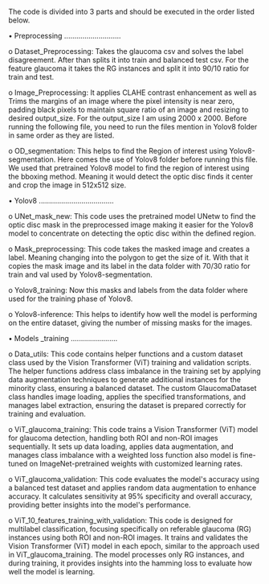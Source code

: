 The code is divided into 3 parts and should be executed in the order listed below.

•	Preprocessing ............................

o	Dataset_Preprocessing: Takes the glaucoma csv and solves the label disagreement. After than splits it into train and balanced test csv. For the feature glaucoma it takes the RG instances and split it into 90/10 ratio for train and test. 

o	Image_Preprocessing: It applies CLAHE contrast enhancement as well as Trims the margins of an image where the pixel intensity is near zero, padding black pixels to maintain square ratio of an image and resizing to desired output_size. For the output_size I am using 2000 x 2000.
Before running the following file, you need to run the files mention in Yolov8 folder in same order as they are listed. 

o	OD_segmentation: This helps to find the Region of interest using Yolov8-segmentation. Here comes the use of Yolov8 folder before running this file. We used that pretrained Yolov8 model to find the region of interest using the bboxing method. Meaning it would detect the optic disc finds it center and crop the image in 512x512 size. 

•	Yolov8 .....................................

o	UNet_mask_new: This code uses the pretrained model UNetw to find the optic disc mask in the preprocessed image making it easier for the Yolov8 model to concentrate on detecting the optic disc within the defined region. 

o	Mask_preprocessing: This code takes the masked image and creates a label. Meaning changing into the polygon to get the size of it. With that it copies the mask image and its label in the data folder with 70/30 ratio for train and val used by Yolov8-segmentation. 

o	Yolov8_training: Now this masks and labels from the data folder where used for the training phase of Yolov8.

o	Yolov8-inference:  This helps to identify how well the model is performing on the entire dataset, giving the number of missing masks for the images. 

•	Models _training .......................

o	Data_utils: This code contains helper functions and a custom dataset class used by the Vision Transformer (ViT) training and validation scripts. The helper functions address class imbalance in the training set by applying data augmentation techniques to generate additional instances for the minority class, ensuring a balanced dataset. The custom GlaucomaDataset class handles image loading, applies the specified transformations, and manages label extraction, ensuring the dataset is prepared correctly for training and evaluation.

o	ViT_glaucoma_training: This code trains a Vision Transformer (ViT) model for glaucoma detection, handling both ROI and non-ROI images sequentially. It sets up data loading, applies data augmentation, and manages class imbalance with a weighted loss function also model is fine-tuned on ImageNet-pretrained weights with customized learning rates.

o	ViT_glaucoma_validation: This code evaluates the model's accuracy using a balanced test dataset and applies random data augmentation to enhance accuracy. It calculates sensitivity at 95% specificity and overall accuracy, providing better insights into the model's performance.

o	ViT_10_features_training_with_validation: This code is designed for multilabel classification, focusing specifically on referable glaucoma (RG) instances using both ROI and non-ROI images. It trains and validates the Vision Transformer (ViT) model in each epoch, similar to the approach used in ViT_glaucoma_training. The model processes only RG instances, and during training, it provides insights into the hamming loss to evaluate how well the model is learning.



